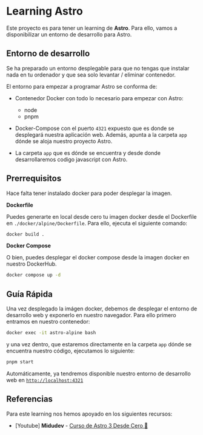 # Learning Astro
Este proyecto es para tener un learning de **Astro**. Para ello, vamos a disponibilizar un entorno de desarrollo para Astro.

## Entorno de desarrollo

Se ha preparado un entorno desplegable para que no tengas que instalar nada en tu ordenador y que sea solo levantar / eliminar contenedor.

El entorno para empezar a programar Astro se conforma de:

* Contenedor Docker con todo lo necesario para empezar con Astro:
  * node
  * pnpm

* Docker-Compose con el puerto `4321` expuesto que es donde se desplegará nuestra aplicación web. Además, apunta a la carpeta `app` dónde se aloja nuestro proyecto Astro.
* La carpeta `app` que es dónde se encuentra y desde donde desarrollaremos codigo javascript con Astro.

## Prerrequisitos

Hace falta tener instalado docker para poder desplegar la imagen. 

**Dockerfile**

Puedes generarte en local desde cero tu imagen docker desde el Dockerfile en `./docker/alpine/Dockerfile`. Para ello, ejecuta el siguiente comando:

```bash
docker build .
```
**Docker Compose**

O bien, puedes desplegar el docker compose desde la imagen docker en nuestro DockerHub.

```bash
docker compose up -d
```

## Guía Rápida

Una vez desplegado la imágen docker, debemos de desplegar el entorno de desarrollo web y exponerlo en nuestro navegador. Para ello primero entramos en nuestro contenedor:

```bash
docker exec -it astro-alpine bash
```

y una vez dentro, que estaremos directamente en la carpeta `app` dónde se encuentra nuestro código, ejecutamos lo siguiente:

```bash
pnpm start
```

Automáticamente, ya tendremos disponible nuestro entorno de desarrollo web en [`http://localhost:4321`](ttp://localhost:4321)

## Referencias

Para este learning nos hemos apoyado en los siguientes recursos:

* [Youtube] **Midudev** - [Curso de Astro 3 Desde Cero 🚀](https://youtu.be/RB5tR_nqUEw?si=xZi3cqEcQG7OUoOL)

